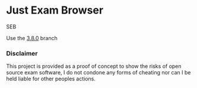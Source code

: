 # Just Exam Browser

SEB

Use the [3.8.0](https://github.com/wxnnvs/seb-win-bypass/tree/3.8.0) branch

### Disclaimer

This project is provided as a proof of concept to show the risks of open source exam software,
I do not condone any forms of cheating nor can I be held liable for other peoples actions.
